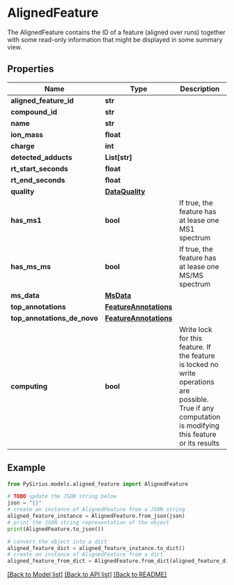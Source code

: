 # AlignedFeature

The AlignedFeature contains the ID of a feature (aligned over runs) together with some read-only information  that might be displayed in some summary view.

## Properties

Name | Type | Description | Notes
------------ | ------------- | ------------- | -------------
**aligned_feature_id** | **str** |  | [optional] 
**compound_id** | **str** |  | [optional] 
**name** | **str** |  | [optional] 
**ion_mass** | **float** |  | [optional] 
**charge** | **int** |  | 
**detected_adducts** | **List[str]** |  | 
**rt_start_seconds** | **float** |  | [optional] 
**rt_end_seconds** | **float** |  | [optional] 
**quality** | [**DataQuality**](DataQuality.md) |  | [optional] 
**has_ms1** | **bool** | If true, the feature has at lease one MS1 spectrum | [optional] 
**has_ms_ms** | **bool** | If true, the feature has at lease one MS/MS spectrum | [optional] 
**ms_data** | [**MsData**](MsData.md) |  | [optional] 
**top_annotations** | [**FeatureAnnotations**](FeatureAnnotations.md) |  | [optional] 
**top_annotations_de_novo** | [**FeatureAnnotations**](FeatureAnnotations.md) |  | [optional] 
**computing** | **bool** | Write lock for this feature. If the feature is locked no write operations are possible.  True if any computation is modifying this feature or its results | [optional] 

## Example

```python
from PySirius.models.aligned_feature import AlignedFeature

# TODO update the JSON string below
json = "{}"
# create an instance of AlignedFeature from a JSON string
aligned_feature_instance = AlignedFeature.from_json(json)
# print the JSON string representation of the object
print(AlignedFeature.to_json())

# convert the object into a dict
aligned_feature_dict = aligned_feature_instance.to_dict()
# create an instance of AlignedFeature from a dict
aligned_feature_from_dict = AlignedFeature.from_dict(aligned_feature_dict)
```
[[Back to Model list]](../README.md#documentation-for-models) [[Back to API list]](../README.md#documentation-for-api-endpoints) [[Back to README]](../README.md)


